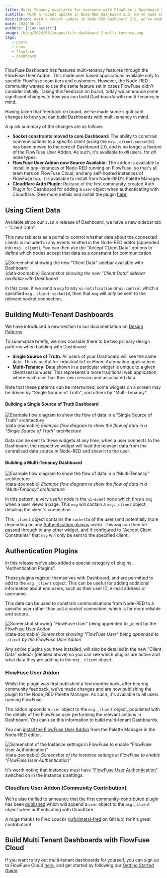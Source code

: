 ```yaml
---
title: Multi-Tenancy available for everyone with FlowFuse's Dashboard 2.0
subtitle: With a recent update in Node-RED Dashboard 2.0, we've made some significant changes to the multi-tenancy feature set. Discover what's new and how it can benefit your projects.
description: With a recent update in Node-RED Dashboard 2.0, we've made some significant changes to the multi-tenancy feature. Discover what's new and how it can benefit your projects.
date: 2024-06-21
authors: ["joe-pavitt"]
image: /blog/2024/06/images/tile-dashboard-2-multi-tenancy.png
tags:
   - posts
   - news
   - flowfuse
   - dashboard
---
```


FlowFuse Dashboard has featured multi-tenancy features through the FlowFuse User Addon. This made user based applications available only to specific FlowFuse team tiers and customers. However, the Node-RED community wanted to use the same feature set in cases FlowFuse didn't consider initially. Taking this feedback on board, today we announce some significant changes to how you can build Dashboards with multi-tenancy in mind.

Having taken that feedback on board, we've made some significant changes to how you can build Dashboards with multi-tenancy in mind.

<!--more-->

A quick summary of the changes are as follows:

- **Socket constraints moved to core Dashboard:** The ability to constrain communications to a specific client (using the `msg._client.socketId`) has been moved to the core of Dashboard 2.0, and is no longer a feature of the FlowFuse User Addon. As such, it's available to _all_ users, for _all_ node types.
- **FlowFuse User Addon now Source Available:** The addon is available to install in _any_ instances of Node-RED running on FlowFuse, so that's all team tiers on FlowFuse Cloud, and any self-hosted instances of FlowFuse too. It is available to install from Node-RED's Palette Manager.
- **Cloudflare Auth Plugin:** Release of the first community-created Auth Plugin for Dashboard for adding a `user` object when authenticating with Cloudflare. (See more details and install the plugin [here](https://flows.nodered.org/node/@fullmetal-fred/node-red-dashboard-2-cloudflare-auth))

## Using Client Data

Available since our `1.10.0` release of Dashboard, we have a new sidebar tab - "Client Data". 

This new tab acts as a portal to control whether data about the connected clients is included in any events emitted in the Node-RED editor (appended into `msg._client`). You can then use the "Accept CLient Data" options to define which nodes accept that data as a constraint for communication.

![Screenshot showing the new "Client Data" sidebar available with Dashboard](./images/dashboard-multi-tenancy-sidebar.png){data-zoomable}
_Screenshot showing the new "Client Data" sidebar available with Dashboard_

In this case, if we send a `msg` to any `ui-notification` or `ui-control` which a specified `msg._client.socketId`, then that `msg` will _only_ be sent to the relevant socket connection.

## Building Multi-Tenant Dashboards

We have introduced a new section to our documentation on [Design Patterns](https://dashboard.flowfuse.com/getting-started.html#design-patterns).

To summarise briefly, we now consider there to be two primary design patterns when building with Dashboard:

- **Single Source of Truth**: All users of your Dashboard will see the same data. This is useful for industrial IoT or Home Automation applications.
- **Multi-Tenancy**: Data shown in a particular widget is unique to a given client/session/user. This represents a more traditional web application, where each user has their own session and associated data.

Note that these patterns can be intertwined, some widgets on a screen may be driven by "Single Source of Truth", and others by "Multi-Tenancy".

#### Building a Single Source of Truth Dashboard

![Example flow diagram to show the flow of data in a "Single Source of Truth" architecture](./images/design-pattern-single.png){data-zoomable}
_Example flow diagram to show the flow of data in a "Single Source of Truth" architecture_

Data can be sent to these widgets at any time, when a user connects to the Dashboard, the respective widget will load the relevant data from the centralised data source in Node-RED and show it to the user.

#### Building a Multi-Tenancy Dashboard

![Example flow diagram to show the flow of data in a "Multi-Tenancy" architecture](./images/design-pattern-client.png){data-zoomable}
_Example flow diagram to show the flow of data in a "Multi-Tenancy" architecture_

In this pattern, a very useful node is the `ui-event` node which fires a `msg` when a user views a page. This `msg` will contain a `msg._client` object, detailing the client's connection.

This `_client` object contains the `socketId` of the user (and potentially more depending on any [Authentication plugins](#authentication-plugins) used). This `msg` can then be passed through to any other widget, and if configured to "Accept Client Constraints" that `msg` will only be sent to the specified client.

## Authentication Plugins

In this release we've also added a special category of plugins, "Authentication Plugins". 

These plugins register themselves with Dashboard, and are permitted to add to the `msg._client` object. This can be useful for adding additional information about end users, such as their user ID, e-mail address or username.

This data can be used to constrain communications from Node-RED to a specific _user_ rather than just a _socket connection_, which is far more reliable and secure.

![Screenshot showing "FlowFuse User" being appended to `_client` by the FlowFuse User Addon](./images/dashboard-include-client-data.png){data-zoomable}
_Screenshot showing "FlowFuse User" being appended to `_client` by the FlowFuse User Addon_

Any active plugins you have installed, will also be detailed in the new "Client Data" sidebar (detailed above) so you can see which plugins are active and what data they are adding to the `msg._client` object.

### FlowFuse User Addon

Whilst the plugin was first published a few months back, after hearing community feedback, we've made changes and are now publishing the plugin to the Node_RED Palette Manager. As such, it's available to all users running FlowFuse.

The addon appends a `user` object to the `msg._client` object, populated with the details of the FlowFuse user performing the relevant actions in Dashboard. You can use this information to build multi-tenant Dashboards.

You can [install the FlowFuse User Addon](https://flows.nodered.org/node/@flowfuse/node-red-dashboard-2-user-addon) from the Palette Manager in the Node-RED editor.

![Screenshot of the Instance settings in FlowFuse to enable "FlowFuse User Authentication"](./images/flowfuse-instance-security.png){data-zoomable}
_Screenshot of the Instance settings in FlowFuse to enable "FlowFuse User Authentication"_

It's worth noting that instances must have ["FlowFuse User Authentication"](https://flowfuse.com/blog/2024/04/displaying-logged-in-users-on-dashboard/#enabling-flowfuse-user-authentication) switched on in the instance's settings.


### Cloudfare User Addon (Community Contribution)

We're also thrilled to announce that the first community-contributed plugin has been [published](https://flows.nodered.org/node/@fullmetal-fred/node-red-dashboard-2-cloudflare-auth) which will append a `user` object to the `msg._client` object when authenticating with Cloudflare.

A huge thanks to Fred Loucks ([@fullmetal-fred](https://github.com/fullmetal-fred) on GitHub) for his great contribution!

## Build Multi Tenant Dashboards with FlowFuse Cloud

If you want to try out multi-tenant dashboards for yourself, you can sign up to FlowFuse Cloud [here](https://app.flowfuse.com/account/create), and get started by following our [Getting Started Guide](https://dashboard.flowfuse.com/user/multi-tenancy.html#building-multi-tenant-dashboards).